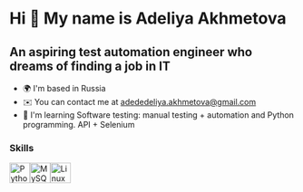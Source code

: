 Hi 👋 My name is Adeliya Akhmetova
==================================

An aspiring test automation engineer who dreams of finding a job in IT
----------------------------------------------------------------------

* 🌍  I'm based in Russia
* ✉️  You can contact me at [adededeliya.akhmetova@gmail.com](mailto:adededeliya.akhmetova@gmail.com)
* 🧠  I'm learning Software testing: manual testing + automation and Python programming. API + Selenium

### Skills

<p align="left">
<a href="https://www.python.org/" target="_blank" rel="noreferrer"><img src="https://raw.githubusercontent.com/danielcranney/readme-generator/main/public/icons/skills/python-colored.svg" width="36" height="36" alt="Python" /></a><a href="https://www.mysql.com/" target="_blank" rel="noreferrer"><img src="https://raw.githubusercontent.com/danielcranney/readme-generator/main/public/icons/skills/mysql-colored.svg" width="36" height="36" alt="MySQL" /></a><a href="https://www.linux.org" target="_blank" rel="noreferrer"><img src="https://raw.githubusercontent.com/danielcranney/readme-generator/main/public/icons/skills/linux-colored.svg" width="36" height="36" alt="Linux" /></a>
</p>
